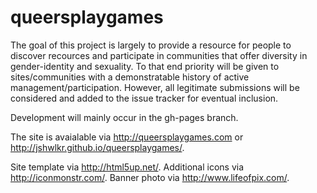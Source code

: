 queersplaygames
===============

The goal of this project is largely to provide a resource for people to discover recources and participate in communities that offer diversity in gender-identity and sexuality. To that end priority will be given to sites/communities with a demonstratable history of active management/participation. However, all legitimate submissions will be considered and added to the issue tracker for eventual inclusion.

Development will mainly occur in the gh-pages branch.

The site is avaialable via http://queersplaygames.com or http://jshwlkr.github.io/queersplaygames/.

Site template via http://html5up.net/.
Additional icons via http://iconmonstr.com/.
Banner photo via http://www.lifeofpix.com/.
